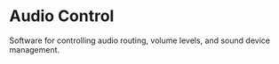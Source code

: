 # Audio Control

Software for controlling audio routing, volume levels, and sound device management.
